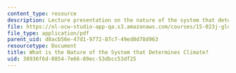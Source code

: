 ```yaml
---
content_type: resource
description: Lecture presentation on the nature of the system that determines climate
file: https://ol-ocw-studio-app-qa.s3.amazonaws.com/courses/15-023j-global-climate-change-economics-science-and-policy-spring-2008/38936f6d08547e6689ec53dbcc53df25_replacements.pdf
file_type: application/pdf
parent_uid: d8acb56e-47d1-9772-87c7-49ed0d78d963
resourcetype: Document
title: What is the Nature of the System that Determines Climate?
uid: 38936f6d-0854-7e66-89ec-53dbcc53df25
---
```


